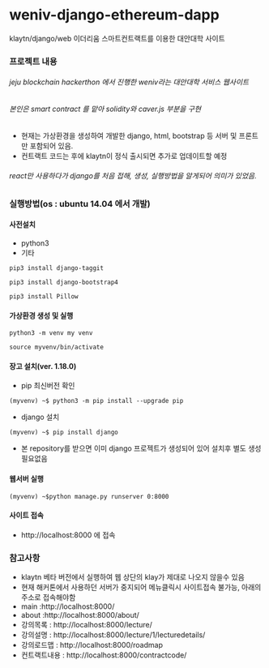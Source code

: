 # weniv-django-ethereum-dapp
klaytn/django/web 이더리움 스마트컨트랙트를 이용한 대안대학 사이트  

### 프로젝트 내용
###### jeju blockchain hackerthon 에서 진행한 weniv라는 대안대학 서비스 웹사이트
###### 본인은 smart contract 를 맡아 solidity와 caver.js 부분을 구현 
- 현재는 가상환경을 생성하여 개발한 django, html, bootstrap 등 서버 및 프론트만 포함되어 있음.
- 컨트랙트 코드는 후에 klaytn이 정식 출시되면 추가로 업데이트할 예정
###### react만 사용하다가 django를 처음 접해, 생성, 실행방법을 알게되어 의미가 있었음.


### 실행방법(os : ubuntu 14.04 에서 개발)
#### 사전설치
- python3 
- 기타 

```pip3 install django-taggit```

```pip3 install django-bootstrap4```

```pip3 install Pillow```

#### 가상환경 생성 및 실행

```python3 -m venv my venv```

```source myvenv/bin/activate```

#### 장고 설치(ver. 1.18.0)

- pip 최신버전 확인

```(myvenv) ~$ python3 -m pip install --upgrade pip```

- django 설치

```(myvenv) ~$ pip install django```

- 본 repository를 받으면 이미 django 프로젝트가 생성되어 있어 설치후 별도 생성 필요없음

#### 웹서버 실행

```(myvenv) ~$python manage.py runserver 0:8000```

#### 사이트 접속

- http://localhost:8000 에 접속

### 참고사항
- klaytn 베타 버전에서 실행하여 웹 상단의 klay가 제대로 나오지 않을수 있음 
- 현재 해커톤에서 사용하던 서버가 중지되어 메뉴클릭시 사이트접속 불가능, 아래의 주소로 접속해야함
- main :http://localhost:8000/
- about :http://localhost:8000/about/
- 강의목록 : http://localhost:8000/lecture/
- 강의설명 : http://localhost:8000/lecture/1/lecturedetails/
- 강의로드맵 : http://localhost:8000/roadmap
- 컨트랙트내용 : http://localhost:8000/contractcode/
